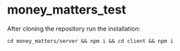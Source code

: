 # money_matters_test

After cloning the repository run the installation:

`cd money_matters/server && npm i && cd client && npm i`
